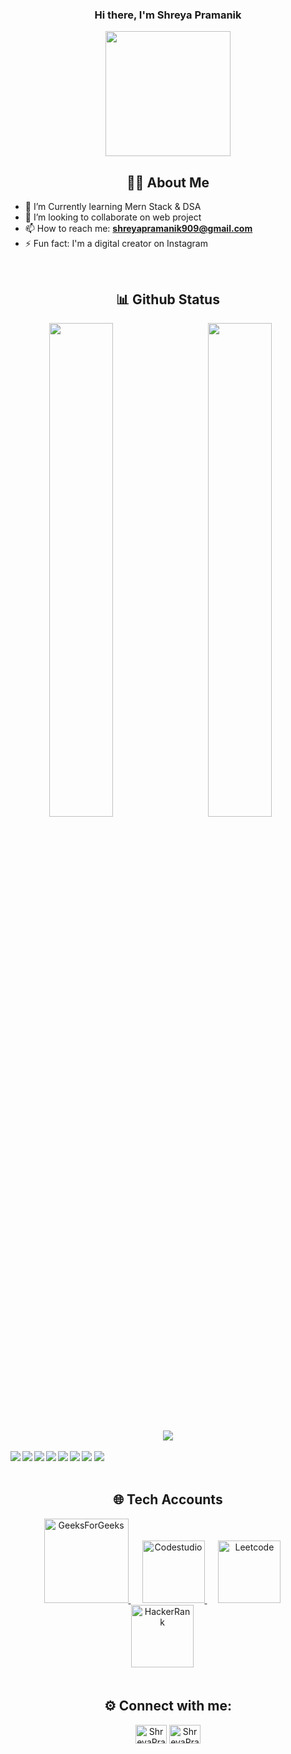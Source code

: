 <div align="center">

### Hi there, I'm Shreya Pramanik  
  
  <img  src="https://miro.medium.com/max/1400/1*qdAW1TjCN57h1lbuuzvchg.gif" width="200px" border="black" border-radius = "10px">

</div> 



<div align="center">
  
##  👩‍💻 About Me
  
</div> 

- 🌱 I’m Currently learning Mern Stack & DSA 
- 🔭 I’m looking to collaborate on web project
- 📫 How to reach me: **[shreyapramanik909@gmail.com](mailto:shreyapramanik@gmail.com?subject=[GitHub]%20)**
- ⚡ Fun fact: I'm a digital creator on Instagram


<br>

<div align="center">

  ## 📊 Github Status

</div> 

<div align="center">
  
  <img align="left" width="45%" src="https://github-readme-stats.vercel.app/api?username=ShreyaPramanik47&show_icons=true&theme=radical">


  <img  width="45%" src="http://github-readme-streak-stats.herokuapp.com?user=ShreyaPramanik47&date_format=M%20j%5B%2C%20Y%5D">
  
  <br>
 <br>
  
  <img  src="https://github-readme-stats.vercel.app/api/top-langs/?username=ShreyaPramanik47&layout=compact">
  
  

  
</div> 


</div>
<br>

<div>
  
  <img align="left" src="https://img.shields.io/badge/c++-%2300599C.svg?style=for-the-badge&logo=c%2B%2B&logoColor=white" >


<img align="left" src="https://img.shields.io/badge/html5-%23E34F26.svg?style=for-the-badge&logo=html5&logoColor=white" >
<img align="left" src="https://img.shields.io/badge/css3-%231572B6.svg?style=for-the-badge&logo=css3&logoColor=white" >

<img src="https://img.shields.io/badge/javascript-%23323330.svg?style=for-the-badge&logo=javascript&logoColor=%23F7DF1E" >
<img align="left" src="https://img.shields.io/badge/bootstrap-%23563D7C.svg?style=for-the-badge&logo=bootstrap&logoColor=white" >


<img align="left" src="https://img.shields.io/badge/mysql-%2300f.svg?style=for-the-badge&logo=mysql&logoColor=white" >

<img align="left" src="https://img.shields.io/badge/git-%23F05033.svg?style=for-the-badge&logo=git&logoColor=white" >
<img  src="https://img.shields.io/badge/github-%23121011.svg?style=for-the-badge&logo=github&logoColor=white" >
  
</div>



<br>


<div align="center">
  
  
## 🌐 Tech Accounts
  
  <a target="_blank" href="https://auth.geeksforgeeks.org/user/shreyapramanik47/practice" style="padding-right:18px;">
  <img alt="GeeksForGeeks" width="135px" src="https://img.shields.io/badge/GeeksforGeeks-298D46?style=for-the-badge&logo=geeksforgeeks&logoColor=white" />
</a>
  <a target="_blank" href="https://www.codingninjas.com/codestudio/profile/2349b579-e2fd-4fd8-8e11-ac0f2ebb71e4" style="padding-right:18px;">
  <img alt="Codestudio" width="100px" src="https://img.shields.io/badge/Codestudio-000000?style=for-the-badge&logo=Codestudio&logoColor=#d16c06" />
</a>
   <a target="_blank" href="https://leetcode.com/shreyapramanik/" style="padding-right:18px;">
  <img alt="Leetcode" width="100px" src="https://img.shields.io/badge/leetcode-000000?style=for-the-badge&logo=Leetcode&logoColor=#d16c06" />
</a>
<a target="_blank" href="https://www.hackerrank.com/shreyapramanik91" style="padding-right:18px;">
  <img alt="HackerRank" width="100px" src="https://img.shields.io/badge/-HackerRank-Green?style=for-the-badge&logo=HackerRank&logoColor=Black" />
</a>


</div>

<br>



<div align="center">
  
  ## ⚙️ Connect with me:
  

<a href="https://www.linkedin.com/in/shreya-pramanik-530366220/" target="blank"><img align="center" src="https://raw.githubusercontent.com/rahuldkjain/github-profile-readme-generator/master/src/images/icons/Social/linked-in-alt.svg" alt="ShreyaPramanik" height="30" width="50" /></a>
  <a href="https://www.instagram.com/shreyapramanik47/" target="blank"><img align="center" src="https://raw.githubusercontent.com/rahuldkjain/github-profile-readme-generator/master/src/images/icons/Social/linked-in-alt.svg" alt="ShreyaPramanik" height="30" width="50" /></a>
  
</div> 
